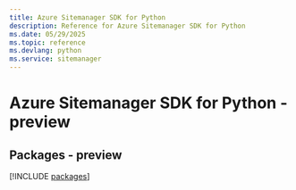 ```yaml
---
title: Azure Sitemanager SDK for Python
description: Reference for Azure Sitemanager SDK for Python
ms.date: 05/29/2025
ms.topic: reference
ms.devlang: python
ms.service: sitemanager
---
```

# Azure Sitemanager SDK for Python - preview
## Packages - preview
[!INCLUDE [packages](sitemanager-index.md)]